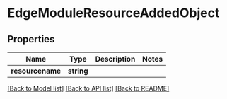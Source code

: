 # EdgeModuleResourceAddedObject

## Properties
Name | Type | Description | Notes
------------ | ------------- | ------------- | -------------
**resourcename** | **string** |  | 

[[Back to Model list]](../README.md#documentation-for-models) [[Back to API list]](../README.md#documentation-for-api-endpoints) [[Back to README]](../README.md)


